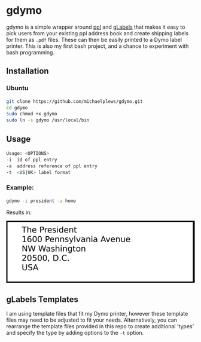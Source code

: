 # gdymo
gdymo is a simple wrapper around [ppl](http://ppladdressbook.org/) and [gLabels](http://glabels.org/) that makes it easy to pick users from your existing ppl address book and create shipping labels for them as `.pdf` files. These can then be easily printed to a Dymo label printer. This is also my first bash project, and a chance to experiment with bash programming.

## Installation

### Ubuntu

```bash
git clone https://github.com/michaelplews/gdymo.git
cd gdymo
sudo chmod +x gdymo
sudo ln -s gdymo /usr/local/bin 
```

## Usage

```bash
Usage: <OPTIONS>
-i  id of ppl entry
-a  address reference of ppl entry
-t  <US|UK> label format
```

### Example:

```bash
gdymo -i president -a home
```

Results in:

![president label](examples/president.png)

## gLabels Templates
I am using template files that fit my Dymo printer, however these template files may need to be adjusted to fit your needs. Alternatively, you can rearrange the template files provided in this repo to create additional 'types' and specify the type by adding options to the `-t` option. 
